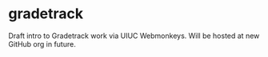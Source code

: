 gradetrack
==========

Draft intro to Gradetrack work via UIUC Webmonkeys. Will be hosted at new GitHub org in future.
